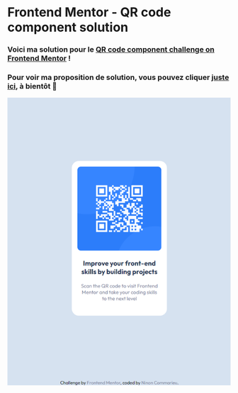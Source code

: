 # Frontend Mentor - QR code component solution

### Voici ma solution pour le [QR code component challenge on Frontend Mentor](https://www.frontendmentor.io/challenges/qr-code-component-iux_sIO_H) !

### Pour voir ma proposition de solution, vous pouvez cliquer  [juste ici](https://epawi.github.io/qr-code-component/), à bientôt 🌱

![](./images/solution-mobile-screenshot.png)
